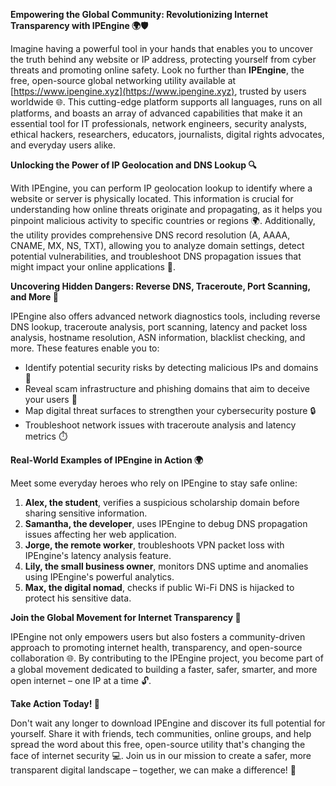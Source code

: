 **Empowering the Global Community: Revolutionizing Internet Transparency with IPEngine 🌍🛡️**

Imagine having a powerful tool in your hands that enables you to uncover the truth behind any website or IP address, protecting yourself from cyber threats and promoting online safety. Look no further than **IPEngine**, the free, open-source global networking utility available at [https://www.ipengine.xyz](https://www.ipengine.xyz), trusted by users worldwide 🌐. This cutting-edge platform supports all languages, runs on all platforms, and boasts an array of advanced capabilities that make it an essential tool for IT professionals, network engineers, security analysts, ethical hackers, researchers, educators, journalists, digital rights advocates, and everyday users alike.

**Unlocking the Power of IP Geolocation and DNS Lookup 🔍**

With IPEngine, you can perform IP geolocation lookup to identify where a website or server is physically located. This information is crucial for understanding how online threats originate and propagating, as it helps you pinpoint malicious activity to specific countries or regions 🌍. Additionally, the utility provides comprehensive DNS record resolution (A, AAAA, CNAME, MX, NS, TXT), allowing you to analyze domain settings, detect potential vulnerabilities, and troubleshoot DNS propagation issues that might impact your online applications 📡.

**Uncovering Hidden Dangers: Reverse DNS, Traceroute, Port Scanning, and More 🔐**

IPEngine also offers advanced network diagnostics tools, including reverse DNS lookup, traceroute analysis, port scanning, latency and packet loss analysis, hostname resolution, ASN information, blacklist checking, and more. These features enable you to:

*   Identify potential security risks by detecting malicious IPs and domains 🚨
*   Reveal scam infrastructure and phishing domains that aim to deceive your users 🚫
*   Map digital threat surfaces to strengthen your cybersecurity posture 🔒
*   Troubleshoot network issues with traceroute analysis and latency metrics ⏱️

**Real-World Examples of IPEngine in Action 🌍**

Meet some everyday heroes who rely on IPEngine to stay safe online:

1.  **Alex, the student**, verifies a suspicious scholarship domain before sharing sensitive information.
2.  **Samantha, the developer**, uses IPEngine to debug DNS propagation issues affecting her web application.
3.  **Jorge, the remote worker**, troubleshoots VPN packet loss with IPEngine's latency analysis feature.
4.  **Lily, the small business owner**, monitors DNS uptime and anomalies using IPEngine's powerful analytics.
5.  **Max, the digital nomad**, checks if public Wi-Fi DNS is hijacked to protect his sensitive data.

**Join the Global Movement for Internet Transparency 🚀**

IPEngine not only empowers users but also fosters a community-driven approach to promoting internet health, transparency, and open-source collaboration 🌐. By contributing to the IPEngine project, you become part of a global movement dedicated to building a faster, safer, smarter, and more open internet – one IP at a time 🔓.

**Take Action Today! 🎉**

Don't wait any longer to download IPEngine and discover its full potential for yourself. Share it with friends, tech communities, online groups, and help spread the word about this free, open-source utility that's changing the face of internet security 💻. Join us in our mission to create a safer, more transparent digital landscape – together, we can make a difference! 🌟
